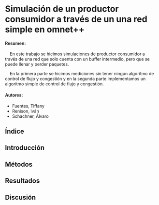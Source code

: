 # Simulación de un productor consumidor a través de un una red simple en omnet++

#### Resumen:

    En este trabajo se hicimos simulaciones de productor consumidor a través de una red que solo cuenta con un buffer intermedio, pero que se puede llenar y perder paquetes.

    En la primera parte se hicimos mediciones sin tener ningún algoritmo de control de flujo y congestión y en la segunda parte implementamos un algoritmo simple de control de flujo y congestión.

#### Autores:

- Fuentes, Tiffany
- Renison, Iván
- Schachner, Álvaro



## Índice



## Introducción



## Métodos



## Resultados



## Discusión
